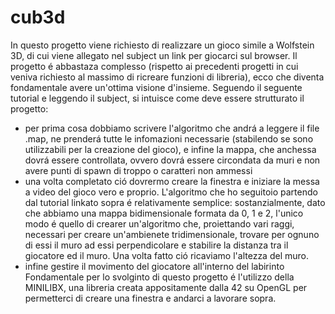# cub3d
In questo progetto viene richiesto di realizzare un gioco simile a Wolfstein 3D, di cui viene allegato nel subject un link per giocarci sul browser. Il progetto é abbastaza complesso (rispetto ai precedenti progetti in cui veniva richiesto al massimo di ricreare funzioni di libreria), ecco che diventa fondamentale avere un'ottima visione d'insieme. Seguendo il seguente tutorial e leggendo il subject, si intuisce come deve essere strutturato il progetto:

- per prima cosa dobbiamo scrivere l'algoritmo che andrá a leggere il file .map, ne prenderá tutte le infomazioni necessarie (stabilendo se sono utilizzabili per la creazione del gioco), e infine la mappa, che anchessa dovrá essere controllata, ovvero dovrá essere circondata da muri e non avere punti di spawn di troppo o caratteri non ammessi
- una volta completato ció dovrermo creare la finestra e iniziare la messa a video del gioco vero e proprio. L'algoritmo che ho seguitoio partendo dal tutorial linkato sopra é relativamente semplice: sostanzialmente, dato che abbiamo una mappa bidimensionale formata da 0, 1 e 2, l'unico modo é quello di crearer un'algoritmo che, proiettando vari raggi, necessari per creare un'ambienete tridimensionale, trovare per ognuno di essi il muro ad essi perpendicolare e stabilire la distanza tra il giocatore ed il muro. Una volta fatto ció ricaviamo l'altezza del muro.
- infine gestire il movimento del giocatore all'interno del labirinto Fondamentale per lo svolginto di questo progetto é l'utilizzo della MINILIBX, una libreria creata appositamente dalla 42 su OpenGL per permetterci di creare una finestra e andarci a lavorare sopra.
